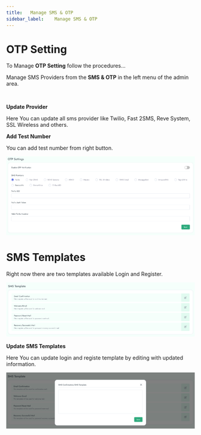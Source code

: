 ```yaml
---
title:   Manage SMS & OTP
sidebar_label:    Manage SMS & OTP
---
```



# OTP Setting

To Manage **OTP Setting** follow the procedures…

 Manage SMS Providers from the **SMS & OTP** in the left menu of the admin area.

&nbsp;


**Update Provider**

 Here You can update all sms provider like Twilio, Fast 2SMS, Reve System, SSL Wireless and others.



**Add Test Number**

 You can add test number from right button.

![FacultyLMS](../assets/faculty/otp_settings.png)





# SMS Templates

Right now there are two templates available Login and Register. 

![FacultyLMS](../assets/faculty/sms_templates.png)



**Update SMS Templates**

 Here You can update login and registe template by editing with updated information.

![FacultyLMS](../assets/faculty/templates_edit.png)
